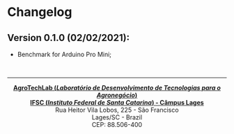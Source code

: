 # Changelog

## <b>Version 0.1.0 (02/02/2021):</b>
   - Benchmark for Arduino Pro Mini;

<br><hr><p style="text-align: center;"><b><a href="https://agrotechlab.lages.ifsc.edu.br/">AgroTechLab (<i>Laboratório de Desenvolvimento de Tecnologias para o Agronegócio</i>)</a></b><br>
<b><a href="https://ifsc.edu.br/web/campus-lages">IFSC (<i>Instituto Federal de Santa Catarina</i>) - Câmpus Lages</a></b><br>
Rua Heitor Vila Lobos, 225 - São Francisco<br>
Lages/SC - Brazil<br>
CEP: 88.506-400</p>